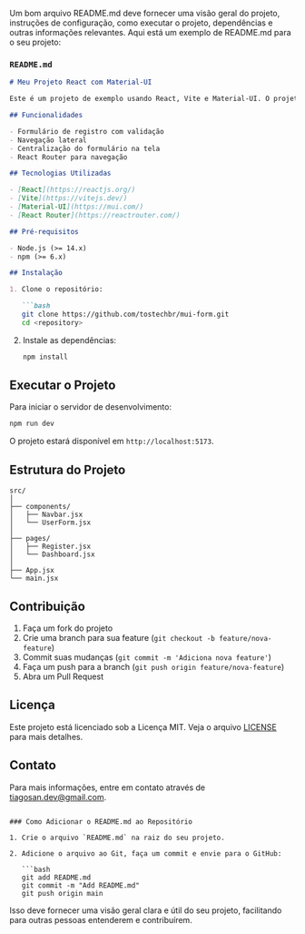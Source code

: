 Um bom arquivo README.md deve fornecer uma visão geral do projeto, instruções de configuração, como executar o projeto, dependências e outras informações relevantes. Aqui está um exemplo de README.md para o seu projeto:

### `README.md`

```markdown
# Meu Projeto React com Material-UI

Este é um projeto de exemplo usando React, Vite e Material-UI. O projeto inclui um formulário de registro com navegação lateral.

## Funcionalidades

- Formulário de registro com validação
- Navegação lateral
- Centralização do formulário na tela
- React Router para navegação

## Tecnologias Utilizadas

- [React](https://reactjs.org/)
- [Vite](https://vitejs.dev/)
- [Material-UI](https://mui.com/)
- [React Router](https://reactrouter.com/)

## Pré-requisitos

- Node.js (>= 14.x)
- npm (>= 6.x)

## Instalação

1. Clone o repositório:

   ```bash
   git clone https://github.com/tostechbr/mui-form.git
   cd <repository>
   ```

2. Instale as dependências:

   ```bash
   npm install
   ```

## Executar o Projeto

Para iniciar o servidor de desenvolvimento:

```bash
npm run dev
```

O projeto estará disponível em `http://localhost:5173`.

## Estrutura do Projeto

```
src/
│
├── components/
│   ├── Navbar.jsx
│   └── UserForm.jsx
│
├── pages/
│   ├── Register.jsx
│   └── Dashboard.jsx
│
├── App.jsx
└── main.jsx
```

## Contribuição

1. Faça um fork do projeto
2. Crie uma branch para sua feature (`git checkout -b feature/nova-feature`)
3. Commit suas mudanças (`git commit -m 'Adiciona nova feature'`)
4. Faça um push para a branch (`git push origin feature/nova-feature`)
5. Abra um Pull Request

## Licença

Este projeto está licenciado sob a Licença MIT. Veja o arquivo [LICENSE](LICENSE) para mais detalhes.

## Contato

Para mais informações, entre em contato através de [tiagosan.dev@gmail.com](mailto:seu-email@dominio.com).
```

### Como Adicionar o README.md ao Repositório

1. Crie o arquivo `README.md` na raiz do seu projeto.

2. Adicione o arquivo ao Git, faça um commit e envie para o GitHub:

   ```bash
   git add README.md
   git commit -m "Add README.md"
   git push origin main
   ```

Isso deve fornecer uma visão geral clara e útil do seu projeto, facilitando para outras pessoas entenderem e contribuírem.